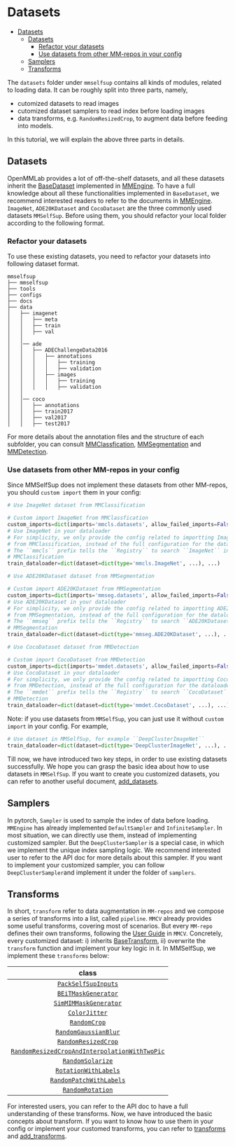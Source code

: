 # Datasets

- [Datasets](#datasets)
  - [Datasets](#datasets-1)
    - [Refactor your datasets](#refactor-your-datasets)
    - [Use datasets from other MM-repos in your config](#use-datasets-from-other-mm-repos-in-your-config)
  - [Samplers](#samplers)
  - [Transforms](#transforms)

The `datasets` folder under `mmselfsup` contains all kinds of modules, related to loading data.
It can be roughly split into three parts, namely,

- cutomized datasets to read images
- cutomized dataset samplers to read index before loading images
- data transforms, e.g. `RandomResizedCrop`, to augment data before feeding into models.

In this tutorial, we will explain the above three parts in details.

## Datasets

OpenMMLab provides a lot of off-the-shelf datasets, and all these datasets inherit the [BaseDataset](https://github.com/open-mmlab/mmengine/blob/429bb27972bee1a9f3095a4d5f6ac5c0b88ccf54/mmengine/dataset/base_dataset.py#L116)
implemented in [MMEngine](https://github.com/open-mmlab/mmengine). To have a full knowledge about all these functionalities implemented in
`BaseDataset`, we recommend interested readers to refer to the documents in [MMEngine](https://mmengine.readthedocs.io/en/latest/advanced_tutorials/basedataset.html). `ImageNet`, `ADE20KDataset` and `CocoDataset` are the three commonly used datasets `MMSelfSup`. Before using them, you should refactor your local folder according to
the following format.

### Refactor your datasets

To use these existing datasets, you need to refactor your datasets
into following dataset format.

```
mmselfsup
├── mmselfsup
├── tools
├── configs
├── docs
├── data
│   ├── imagenet
│   │   ├── meta
│   │   ├── train
│   │   ├── val
│   │
│   │── ade
│   │   ├── ADEChallengeData2016
│   │   │   ├── annotations
│   │   │   │   ├── training
│   │   │   │   ├── validation
│   │   │   ├── images
│   │   │   │   ├── training
│   │   │   │   ├── validation
│   │
│   │── coco
│   │   ├── annotations
│   │   ├── train2017
│   │   ├── val2017
│   │   ├── test2017
```

For more details about the annotation files and the structure of each subfolder, you can consult [MMClassfication](https://github.com/open-mmlab/mmclassification),
[MMSegmentation](https://github.com/open-mmlab/mmsegmentation) and [MMDetection](https://github.com/open-mmlab/mmdetection).

### Use datasets from other MM-repos in your config

Since MMSelfSup does not implement these datasets from other MM-repos, you should `custom import` them in your config:

```python
# Use ImageNet dataset from MMClassification

# Custom import ImageNet from MMClassfication
custom_imports=dict(imports='mmcls.datasets', allow_failed_imports=False)
# Use ImageNet in your dataloader
# For simplicity, we only provide the config related to importting ImageNet
# from MMClassification, instead of the full configuration for the dataloader.
# The ``mmcls`` prefix tells the ``Registry`` to search ``ImageNet`` in
# MMClassification
train_dataloader=dict(dataset=dict(type='mmcls.ImageNet', ...), ...)
```

```python
# Use ADE20KDataset dataset from MMSegmentation

# Custom import ADE20KDataset from MMSegmentation
custom_imports=dict(imports='mmseg.datasets', allow_failed_imports=False)
# Use ADE20KDataset in your dataloader
# For simplicity, we only provide the config related to importting ADE20KDataset
# from MMSegmentation, instead of the full configuration for the dataloader.
# The ``mmseg`` prefix tells the ``Registry`` to search ``ADE20KDataset`` in
# MMSegmentation
train_dataloader=dict(dataset=dict(type='mmseg.ADE20KDataset', ...), ...)
```

```python
# Use CocoDataset dataset from MMDetection

# Custom import CocoDataset from MMDetection
custom_imports=dict(imports='mmdet.datasets', allow_failed_imports=False)
# Use CocoDataset in your dataloader
# For simplicity, we only provide the config related to importting CocoDataset
# from MMDetection, instead of the full configuration for the dataloader.
# The ``mmdet`` prefix tells the ``Registry`` to search ``CocoDataset`` in
# MMDetection
train_dataloader=dict(dataset=dict(type='mmdet.CocoDataset', ...), ...)
```

Note: if you use datasets from `MMSelfSup`, you can just use it without `custom import` in your config. For example,

```python
# Use dataset in MMSelfSup, for example ``DeepClusterImageNet``
train_dataloader=dict(dataset=dict(type='DeepClusterImageNet', ...), ...)
```

Till now, we have introduced two key steps, in order to use existing datasets successfully. We hope you can
grasp the basic idea about how to use datasets in `MMSelfSup`. If you want to create you customized datasets, you can refer to
another useful document, [add_datasets](./add_datasets.md).

## Samplers

In pytorch, `Sampler` is used to sample the index of data before loading. `MMEngine` has already implemented `DefaultSampler` and
`InfiniteSampler`. In most situation, we can directly use them, instead of implementing customized sampler. But the `DeepClusterSampler` is a special case, in which we implement the unique index sampling logic. We recommend interested user to refer to the API doc for more details about this sampler. If you want to implement your customized sampler, you can follow `DeepClusterSampler`and implement it under the folder of `samplers`.

## Transforms

In short, `transform` refer to data augmentation in `MM-repos` and we compose a series of transforms into a list, called `pipeline`.
`MMCV` already provides some useful transforms, covering most of scenarios. But every `MM-repo` defines their own transforms, following
the [User Guide](https://github.com/open-mmlab/mmcv/blob/dev-2.x/docs/zh_cn/understand_mmcv/data_transform.md) in `MMCV`. Concretely, every
customized dataset: i) inherits [BaseTransform](https://github.com/open-mmlab/mmcv/blob/19a024155a0b710568c2faeae07dead2a5550392/mmcv/transforms/base.py#L6),
ii) overwrite the `transform` function and implement your key logic in it. In MMSelfSup, we implement these `transforms` below:

|                                                      class                                                      |
| :-------------------------------------------------------------------------------------------------------------: |
|                           [`PackSelfSupInputs`](mmselfsup.datasets.PackSelfSupInputs)                           |
|                           [`BEiTMaskGenerator`](mmselfsup.datasets.BEiTMaskGenerator)                           |
|                         [`SimMIMMaskGenerator`](mmselfsup.datasets.SimMIMMaskGenerator)                         |
|                                 [`ColorJitter`](mmselfsup.datasets.ColorJitter)                                 |
|                                  [`RandomCrop`](mmselfsup.datasets.RandomCrop)                                  |
|                          [`RandomGaussianBlur`](mmselfsup.datasets.RandomGaussianBlur)                          |
|                           [`RandomResizedCrop`](mmselfsup.datasets.RandomResizedCrop)                           |
| [`RandomResizedCropAndInterpolationWithTwoPic`](mmselfsup.datasets.RandomResizedCropAndInterpolationWithTwoPic) |
|                              [`RandomSolarize`](mmselfsup.datasets.RandomSolarize)                              |
|                          [`RotationWithLabels`](mmselfsup.datasets.RotationWithLabels)                          |
|                       [`RandomPatchWithLabels`](mmselfsup.datasets.RandomPatchWithLabels)                       |
|                              [`RandomRotation`](mmselfsup.datasets.RandomRotation)                              |

For interested users, you can refer to the API doc to have a full understanding of these transforms. Now, we have introduced
the basic concepts about transform. If you want to know how to use them in your config or implement your customed transforms,
you can refer to [transforms](./transforms.md) and [add_transforms](./add_transforms.md).
